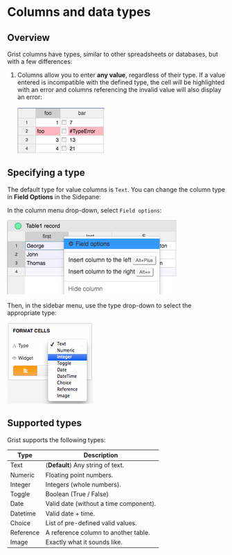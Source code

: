 Columns and data types
======================

Overview
--------
Grist columns have types, similar to other spreadsheets or databases, but with a few differences:

1. Columns allow you to enter **any value**, regardless of their type.
   If a value entered is incompatible with the defined type, the cell will be highlighted with an
   error and columns referencing the invalid value will also display an error:
   <br/> <br/> ![Invalid value](images/cell-invalid-type-value.png)

Specifying a type
-----------------
The default type for value columns is ``Text``. You can change the column type in **Field Options**
in the Sidepane:

In the column menu drop-down, select ``Field options``:

![Column menu > Field options](images/column-menu-field-options.png)

Then, in the sidebar menu, use the type drop-down to select the appropriate type:

![Sidebar > Field options > Type](images/sidebar-field-type.png)

Supported types
---------------
Grist supports the following types:

<div class='grist-mod__table'></div> <!-- For css styling via css/extra.css -->

Type      | Description
--------- | -----------
Text      | (**Default**) Any string of text.
Numeric   | Floating point numbers.
Integer   | Integers (whole numbers).
Toggle    | Boolean (True / False)
Date      | Valid date (without a time component).
Datetime  | Valid date + time.
Choice    | List of pre-defined valid values.
Reference | A reference column to another table.
Image     | Exactly what it sounds like.

